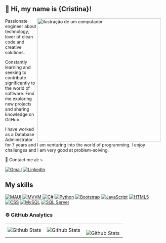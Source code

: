 ## 💜 Hi, my name is {Cristina}!
<img src="https://raw.githubusercontent.com/MicaelliMedeiros/micaellimedeiros/master/image/computer-illustration.png" alt="ilustração de um computador" min-width="400px" max-width="400px" width="400px" align="right">

<p align="left"> 
 Passionate engineer about technology, lover of clean code and creative solutions.</p>
<p>Constantly learning and seeking to contribute significantly 
  to the world of software. Find me exploring new projects and sharing knowledge on GitHub</p>
  <p> I have worked as a Database Administrator for 7 years and I am venturing into the world of programming. I enjoy challenges and I am very good at problem-solving. </p>
 

<p align="left">
  💌 Contact me at: ⤵️
</p>

<p align="left">
  <a href="mailto:cristina.murguia2817@gmail.com" title="Gmail">
  <img src="https://img.shields.io/badge/-Gmail-FF0000?style=flat-square&labelColor=FF0000&logo=gmail&logoColor=white&link=LINK-DO-SEU-GMAIL" alt="Gmail"/></a>
  <a href="https://www.linkedin.com/in/cristina-murguiac" title="LinkedIn">
  <img src="https://img.shields.io/badge/-Linkedin-0e76a8?style=flat-square&logo=Linkedin&logoColor=white&link=LINK-DO-SEU-LINKEDIN" alt="LinkedIn"/></a>
  
</p>

## My skills

[![MAUI](https://img.shields.io/badge/-MAUI-008B8B?style=flat&logo=dotnet&logoColor=white)](https://dotnet.microsoft.com/apps/maui)
[![MVVM](https://img.shields.io/badge/-MVVM-FF69B4?style=flat)](https://en.wikipedia.org/wiki/Model%E2%80%93view%E2%80%93viewmodel)
[![C#](https://img.shields.io/badge/-C%23-239120?style=flat&logo=c-sharp&logoColor=white)](https://es.wikipedia.org/wiki/C_Sharp)
[![Python](https://img.shields.io/badge/-Python-3776AB?style=flat&logo=python&logoColor=white)](https://www.python.org/)
[![Bootstrap](https://img.shields.io/badge/-Bootstrap-563D7C?style=flat&logo=bootstrap&logoColor=white)](https://getbootstrap.com/)
[![JavaScript](https://img.shields.io/badge/-JavaScript-F7DF1E?style=flat&logo=javascript&logoColor=black)](https://developer.mozilla.org/en-US/docs/Web/JavaScript)
[![HTML5](https://img.shields.io/badge/-HTML5-E34F26?style=flat&logo=html5&logoColor=white)](https://developer.mozilla.org/en-US/docs/Web/Guide/HTML/HTML5)
[![CSS](https://img.shields.io/badge/-CSS-1572B6?style=flat&logo=css3&logoColor=white)](https://developer.mozilla.org/en-US/docs/Web/CSS)
[![MySQL](https://img.shields.io/badge/-MySQL-4479A1?style=flat&logo=mysql&logoColor=white)](https://www.mysql.com/)
[![SQL Server](https://img.shields.io/badge/-SQL%20Server-CC2927?style=flat&logo=microsoft-sql-server&logoColor=white)](https://www.microsoft.com/en-us/sql-server)


### ⚙️ GitHub Analytics

<table>
  <tr>
    <td>
      <img
        align="left"
        src="https://github-readme-stats.vercel.app/api?username=CrisMC01&theme=dark&hide_border=false&include_all_commits=true"
        alt="Github Stats"
      />
    </td>
    <td>
      <img
        align="left"
        src="https://github-readme-stats.vercel.app/api/top-langs/?username=CrisMC01&theme=dark&hide_border=false&include_all_commits=true&count_private=true&layout=compact"
        alt="Github Stats"
      />
    </td>
    <td>
      <br />
      <img
        align="left"
        src="https://github-readme-streak-stats.herokuapp.com/?user=CrisMC01&theme=dark&hide_border=false"
        alt="Github Stats"
      />
    </td>
  </tr>
</table>


